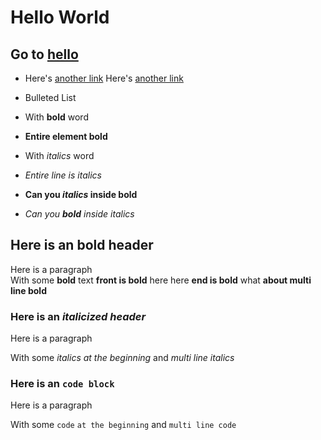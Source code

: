# Hello World

## Go to [hello](www.google.com)
* Here's [another link](https://aaronmininger.com)
Here's [another link](https://aaronmininger.com)

* Bulleted List
* With **bold** word
* **Entire element bold**
* With _italics_ word
* _Entire line is italics_
* **Can you _italics_ inside bold**
* _Can you **bold** inside italics_

## Here is an **bold header**

Here is a paragraph \
With some **bold** text
**front is bold** here
here **end is bold**
what **about
multi
line bold**

### Here is an _italicized header_

Here is a paragraph

With some _italics_
_at the beginning_
and _multi
line
italics_

### Here is an `code block`

Here is a paragraph

With some `code`
`at the beginning`
and `multi
line
code`

